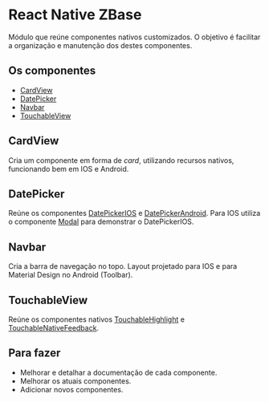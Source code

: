 # React Native ZBase

Módulo que reúne componentes nativos customizados. O objetivo é facilitar a organização e manutenção dos destes componentes.

## Os componentes

- [CardView](#cardview)
- [DatePicker](#datepicker)
- [Navbar](#navbar)
- [TouchableView](#touchableview)

## CardView

Cria um componente em forma de *card*, utilizando recursos nativos, funcionando bem em IOS e Android.

## DatePicker

Reúne os componentes [DatePickerIOS](https://facebook.github.io/react-native/docs/datepickerios.html#datepickerios) e [DatePickerAndroid](https://facebook.github.io/react-native/docs/datepickerandroid.html#datepickerandroid). Para IOS utiliza o componente [Modal](https://facebook.github.io/react-native/docs/modal.html#modal) para demonstrar o DatePickerIOS.

## Navbar

Cria a barra de navegação no topo. Layout projetado para IOS e para Material Design no Android (Toolbar).

## TouchableView

Reúne os componentes nativos [TouchableHighlight](https://facebook.github.io/react-native/docs/touchablehighlight.html#touchablehighlight) e [TouchableNativeFeedback](https://facebook.github.io/react-native/docs/touchablenativefeedback.html#touchablenativefeedback).

## Para fazer

- Melhorar e detalhar a documentação de cada componente.
- Melhorar os atuais componentes.
- Adicionar novos componentes.
